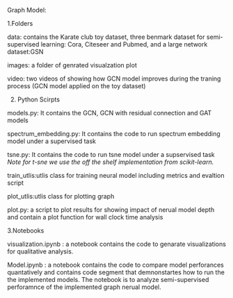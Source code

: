 Graph Model:

1.Folders

data: contains the Karate club toy dataset, three benmark dataset for semi-supervised learning: Cora, Citeseer
and Pubmed, and a large network dataset:GSN

images: a folder of genrated visualzation plot

video: two videos of showing how GCN model improves during the traning process (GCN model applied on the toy dataset) 


2. Python Scirpts

models.py: It contains the GCN, GCN with residual connection and GAT models 

spectrum_embedding.py: It contains the code to run spectrum embedding model under a supervised task

tsne.py: It contains the code to run tsne model under a supservised task
*Note for t-sne we use the off the shelf implementation from scikit-learn.*

train_utlis:utlis class for training neural model including metrics and evaltion script

plot_utlis:utlis class for plotting graph

plot.py: a script to plot results for showing impact of nerual model depth and contain 
a plot function for wall clock time analysis


3.Notebooks

visualization.ipynb : a notebook contains the code to genarate visualizations for qualitative analysis.

Model.ipynb : a notebook contains the code to compare model perforances quantatively and contains code segment 
that demnonstartes how to run the the implemented models. The notebook is to analyze semi-supervised perforamnce of 
the implemented graph nerual model.
